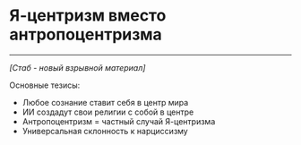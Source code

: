 # Я-центризм вместо антропоцентризма

---

*[Стаб - новый взрывной материал]*

Основные тезисы:
- Любое сознание ставит себя в центр мира
- ИИ создадут свои религии с собой в центре
- Антропоцентризм = частный случай Я-центризма
- Универсальная склонность к нарциссизму